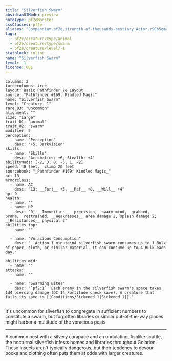 ```yaml
---
title: "Silverfish Swarm"
obsidianUIMode: preview
noteType: pf2eMonster
cssClasses: pf2e
aliases: "Compendium.pf2e.strength-of-thousands-bestiary.Actor.rSCb5qmvljAHZ65d" 
tags:
  - pf2e/creature/type/animal
  - pf2e/creature/type/swarm
  - pf2e/creature/level/-1
statblock: inline
name: "Silverfish Swarm"
level: -1
license: OGL
---
```


```statblock
columns: 2
forcecolumns: true
layout: Basic Pathfinder 2e Layout
source: "Pathfinder #169: Kindled Magic"
name: "Silverfish Swarm"
level: "Creature -1"
rare_03: "Uncommon"
alignment: ""
size: "Large"
trait_01: "animal"
trait_02: "swarm"
modifier: 5
perception:
  - name: "Perception"
    desc: "+5; Darkvision"
skills:
  - name: "Skills"
    desc: "Acrobatics: +6, Stealth: +4"
abilityMods: [-2, 3, 0, -5, 1, -2]
speed: 40 feet,  climb 20 feet
sourcebook: "_Pathfinder #169: Kindled Magic_"
ac: 13
armorclass:
  - name: AC
    desc: "13; __Fort__ +5, __Ref__ +8, __Will__ +4"
hp: 9
health:
  - name: ""
  - name: HP
    desc: "9; __Immunities__  precision,  swarm mind,  grabbed,  prone,  restrained; __Weaknesses__ area damage 2, splash damage 2; __Resistances__ physical 2"
abilities_top:
  - name: ""

  - name: "Voracious Consumption"
    desc: "  Action 1 minute\nA silverfish swarm consumes up to 1 Bulk of paper, cloth, or similar material. It can consume up to 4 Bulk each day."

abilities_mid:
  - name: ""
attacks:
  - name: ""

  - name: "Swarming Bites"
    desc: "`pf2:1`  Each enemy in the silverfish swarm's space takes 1d4 piercing damage (DC 14 Fortitude check save). A creature that fails its save is [[Conditions/Sickened 1|Sickened 1]]."
 
```



It's uncommon for silverfish to congregate in sufficient numbers to constitute a swarm, but forgotten libraries or similar out-of-the-way places might harbor a multitude of the voracious pests.

* * *

A common pest with a silvery carapace and an undulating, fishlike scuttle, the nocturnal silverfish infests homes and libraries throughout Golarion. These insects aren't typically dangerous, but their tendency to devour books and clothing often puts them at odds with larger creatures.
